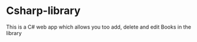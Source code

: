 # Csharp-library
This is a C# web app which allows you too add, delete and edit Books in the library
